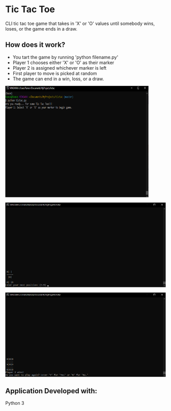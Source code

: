# Tic Tac Toe
CLI tic tac toe game that takes in 'X' or 'O' values until somebody wins, loses, or the game ends in a draw.

## How does it work?
* You tart the game by running 'python filename.py'
* Player 1 chooses either 'X' or 'O' as their marker
* Player 2 is assigned whichever marker is left
* First player to move is picked at random
* The game can end in a win, loss, or a draw.

<img src="/assets/start.png" width="450" height="350">

![Active Game](/assets/middle.png)

![End Game](/assets/end.png)

## Application Developed with:
Python 3